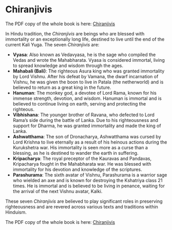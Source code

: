 # Chiranjivis

The PDF copy of the whole book is here: [Chiranjivis](Chiranjivis.pdf) 

In Hindu tradition, the *Chiranjivis* are beings who are blessed with immortality or an exceptionally long life, destined to live until the end of the current Kali Yuga. The seven *Chiranjivis* are:

- **Vyasa**: Also known as Vedavyasa, he is the sage who compiled the Vedas and wrote the Mahabharata. Vyasa is considered immortal, living to spread knowledge and wisdom through the ages.
- **Mahabali (Bali)**: The righteous Asura king who was granted immortality by Lord Vishnu. After his defeat by Vamana, the dwarf incarnation of Vishnu, he was given the boon to live in Patala (the netherworld) and is believed to return as a great king in the future.
- **Hanuman**: The monkey god, a devotee of Lord Rama, known for his immense strength, devotion, and wisdom. Hanuman is immortal and is believed to continue living on earth, serving and protecting the righteous.
- **Vibhishana**: The younger brother of Ravana, who defected to Lord Rama’s side during the battle of Lanka. Due to his righteousness and support for Dharma, he was granted immortality and made the king of Lanka.
- **Ashwatthama**: The son of Dronacharya, Ashwatthama was cursed by Lord Krishna to live eternally as a result of his heinous actions during the Kurukshetra war. His immortality is seen more as a curse than a blessing, as he is destined to wander the earth in suffering.
- **Kripacharya**: The royal preceptor of the Kauravas and Pandavas, Kripacharya fought in the Mahabharata war. He was blessed with immortality for his devotion and knowledge of the scriptures.
- **Parashurama**: The sixth avatar of Vishnu, Parashurama is a warrior sage who wielded an axe and is known for destroying the Kshatriya class 21 times. He is immortal and is believed to be living in penance, waiting for the arrival of the next Vishnu avatar, Kalki.

These seven *Chiranjivis* are believed to play significant roles in preserving righteousness and are revered across various texts and traditions within Hinduism.

The PDF copy of the whole book is here: [Chiranjivis](Chiranjivis.pdf) 
